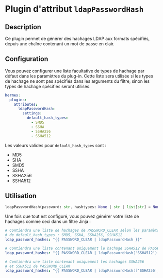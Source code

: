 <!--
Hermes : Change Data Capture (CDC) tool from any source(s) to any target
Copyright (C) 2024 INSA Strasbourg

This file is part of Hermes.

Hermes is free software: you can redistribute it and/or modify
it under the terms of the GNU General Public License as published by
the Free Software Foundation, either version 3 of the License, or
(at your option) any later version.

Hermes is distributed in the hope that it will be useful,
but WITHOUT ANY WARRANTY; without even the implied warranty of
MERCHANTABILITY or FITNESS FOR A PARTICULAR PURPOSE. See the
GNU General Public License for more details.

You should have received a copy of the GNU General Public License
along with Hermes. If not, see <https://www.gnu.org/licenses/>.
-->

# Plugin d'attribut `ldapPasswordHash`

## Description

Ce plugin permet de générer des hachages LDAP aux formats spécifiés, depuis une chaîne contenant un mot de passe en clair.

## Configuration

Vous pouvez configurer une liste facultative de types de hachage par défaut dans les paramètres du plug-in. Cette liste sera utilisée si les types de hachage ne sont pas spécifiés dans les arguments du filtre, sinon les types de hachage spécifiés seront utilisés.

```yaml
hermes:
  plugins:
    attributes:
      ldapPasswordHash:
        settings:
          default_hash_types:
            - SMD5
            - SSHA
            - SSHA256
            - SSHA512
```

Les valeurs valides pour `default_hash_types` sont :

- MD5
- SHA
- SMD5
- SSHA
- SSHA256
- SSHA512

## Utilisation

```python
ldapPasswordHash(password: str, hashtypes: None | str | list[str] = None) → list[str]
```

Une fois que tout est configuré, vous pouvez générer votre liste de hachages comme ceci dans un filtre Jinja :

```yaml
# Contiendra une liste de hachages de PASSWORD_CLEAR selon les paramètres
# de default_hash_types : SMD5, SSHA, SSHA256, SSHA512
ldap_password_hashes: "{{ PASSWORD_CLEAR | ldapPasswordHash }}"

# Contiendra une liste contenant uniquement le hachage SSHA512 de PASSWORD_CLEAR
ldap_password_hashes: "{{ PASSWORD_CLEAR | ldapPasswordHash('SSHA512') }}"

# Contiendra une liste contenant uniquement les hachages SSHA256
# et SSHA512 de PASSWORD_CLEAR
ldap_password_hashes: "{{ PASSWORD_CLEAR | ldapPasswordHash(['SSHA256', 'SSHA512']) }}"
```
